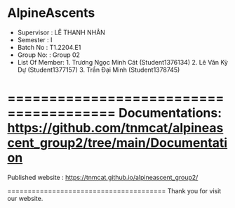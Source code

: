 AlpineAscents
=======================================
+ Supervisor		: LÊ THANH NHÂN
+ Semester		: I	
+ Batch No		: T1.2204.E1	
+ Group No:		: Group 02
+ List Of Member:
		1. Trương Ngọc Minh Cát 	(Student1376134)
		2. Lê Văn Kỳ Dự	                (Student1377157)
		3. Trần Đại Minh	         	(Student1378745)	

=======================================
Documentations: https://github.com/tnmcat/alpineascent_group2/tree/main/Documentation
=======================================
Published website : https://tnmcat.github.io/alpineascent_group2/


	
=======================================
Thank you for visit our website.
